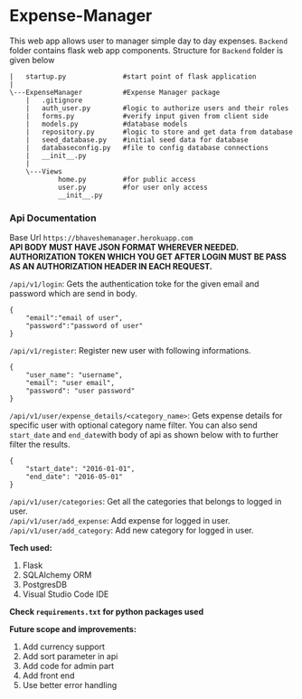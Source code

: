 # Expense-Manager

This web app allows user to manager simple day to day expenses.
`Backend` folder contains flask web app components. Structure for `Backend` folder is given below

```
|   startup.py              #start point of flask application
|
\---ExpenseManager          #Expense Manager package
    |   .gitignore
    |   auth_user.py        #logic to authorize users and their roles
    |   forms.py            #verify input given from client side
    |   models.py           #database models
    |   repository.py       #logic to store and get data from database
    |   seed_database.py    #initial seed data for database
    |   databaseconfig.py   #file to config database connections
    |   __init__.py
    |
    \---Views
            home.py         #for public access
            user.py         #for user only access
            __init__.py
```
### Api Documentation

Base Url `https://bhaveshemanager.herokuapp.com`  
**API BODY MUST HAVE JSON FORMAT WHEREVER NEEDED.**  
**AUTHORIZATION TOKEN WHICH YOU GET AFTER LOGIN MUST BE PASS AS AN AUTHORIZATION HEADER IN EACH REQUEST.**

`/api/v1/login`: Gets the authentication toke for the given email and password which are send in body.
```
{
    "email":"email of user",
    "password":"password of user"
}
```  
`/api/v1/register`: Register new user with following informations.
```
{
	"user_name": "username",
	"email": "user email",
	"password": "user password"
}
```  
`/api/v1/user/expense_details/<category_name>`: Gets expense details for specific user with optional category name filter. You can also send `start_date` and `end_date`with body of api as shown below with to further filter the results.
```
{
    "start_date": "2016-01-01",
    "end_date": "2016-05-01"
}
```
`/api/v1/user/categories`: Get all the categories that belongs to logged in user.  
`/api/v1/user/add_expense`: Add expense for logged in user.  
`/api/v1/user/add_category`: Add new category for logged in user.

**Tech used:**  
1. Flask
2. SQLAlchemy ORM
3. PostgresDB
4. Visual Studio Code IDE

**Check `requirements.txt` for python packages used**

**Future scope and improvements:**  
1. Add currency support 
2. Add sort parameter in api
3. Add code for admin part
4. Add front end
5. Use better error handling

